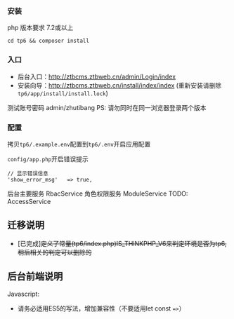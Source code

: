 ### 安装

php 版本要求 7.2或以上

```shell script
cd tp6 && composer install
```


### 入口

- 后台入口：http://ztbcms.ztbweb.cn/admin/Login/index
- 安装向导：http://ztbcms.ztbweb.cn/install/index/index (重新安装请删除`tp6/app/install/install.lock`)


测试账号密码 admin/zhutibang
PS: 请勿同时在同一浏览器登录两个版本

### 配置

拷贝`tp6/.example.env`配置到`tp6/.env`开启应用配置


`config/app.php`开启错误提示
```shell script
// 显示错误信息
'show_error_msg'   => true,
```

后台主要服务
RbacService 角色权限服务
ModuleService
TODO: AccessService


## 迁移说明

- [已完成]~~定义了常量(tp6/index.php)IS_THINKPHP_V6来判定环境是否为tp6,稍后相关的判定可以删除的~~ 

## 后台前端说明

Javascript:
- 请务必适用ES5的写法，增加兼容性（不要适用let const `=>`）

